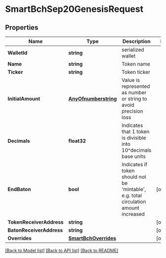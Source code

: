 # SmartBchSep20GenesisRequest

## Properties

Name | Type | Description | Notes
------------ | ------------- | ------------- | -------------
**WalletId** | **string** | serialized wallet | 
**Name** | **string** | Token name | 
**Ticker** | **string** | Token ticker | 
**InitialAmount** | [**AnyOfnumberstring**](anyOf&lt;number,string&gt;.md) | Value is represented as number or string to avoid precision loss | 
**Decimals** | **float32** | Indicates that 1 token is divisible into 10^decimals base units | 
**EndBaton** | **bool** | Indicates if token should not be &#39;mintable&#39;, e.g. total circulation amount increased | [optional] 
**TokenReceiverAddress** | **string** |  | [optional] 
**BatonReceiverAddress** | **string** |  | [optional] 
**Overrides** | [**SmartBchOverrides**](SmartBchOverrides.md) |  | [optional] 

[[Back to Model list]](../README.md#documentation-for-models) [[Back to API list]](../README.md#documentation-for-api-endpoints) [[Back to README]](../README.md)


